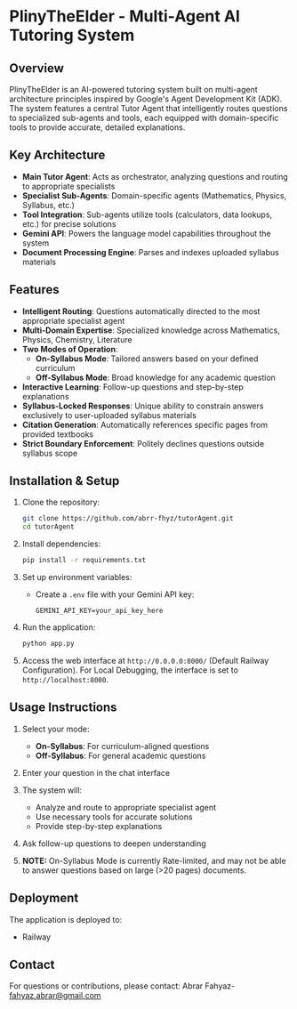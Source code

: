 
# PlinyTheElder - Multi-Agent AI Tutoring System

## Overview

PlinyTheElder is an AI-powered tutoring system built on multi-agent architecture principles inspired by Google's Agent Development Kit (ADK). The system features a central Tutor Agent that intelligently routes questions to specialized sub-agents and tools, each equipped with domain-specific tools to provide accurate, detailed explanations.

## Key Architecture

- **Main Tutor Agent**: Acts as orchestrator, analyzing questions and routing to appropriate specialists
- **Specialist Sub-Agents**: Domain-specific agents (Mathematics, Physics, Syllabus, etc.)
- **Tool Integration**: Sub-agents utilize tools (calculators, data lookups, etc.) for precise solutions
- **Gemini API**: Powers the language model capabilities throughout the system
- **Document Processing Engine**: Parses and indexes uploaded syllabus materials

## Features

- **Intelligent Routing**: Questions automatically directed to the most appropriate specialist agent
- **Multi-Domain Expertise**: Specialized knowledge across Mathematics, Physics, Chemistry, Literature
- **Two Modes of Operation**:
  - **On-Syllabus Mode**: Tailored answers based on your defined curriculum
  - **Off-Syllabus Mode**: Broad knowledge for any academic question
- **Interactive Learning**: Follow-up questions and step-by-step explanations
- **Syllabus-Locked Responses**: Unique ability to constrain answers exclusively to user-uploaded syllabus materials
- **Citation Generation**: Automatically references specific pages from provided textbooks
- **Strict Boundary Enforcement**: Politely declines questions outside syllabus scope

## Installation & Setup

1. Clone the repository:
   ```bash
   git clone https://github.com/abrr-fhyz/tutorAgent.git
   cd tutorAgent
   ```

2. Install dependencies:
   ```bash
   pip install -r requirements.txt
   ```

3. Set up environment variables:
   - Create a `.env` file with your Gemini API key:
     ```
     GEMINI_API_KEY=your_api_key_here
     ```

4. Run the application:
   ```bash
   python app.py
   ```

5. Access the web interface at `http://0.0.0.0:8000/` (Default Railway Configuration). For Local Debugging, the interface is set to `http://localhost:8000`.

## Usage Instructions

1. Select your mode:
   - **On-Syllabus**: For curriculum-aligned questions
   - **Off-Syllabus**: For general academic questions

2. Enter your question in the chat interface

3. The system will:
   - Analyze and route to appropriate specialist agent
   - Use necessary tools for accurate solutions
   - Provide step-by-step explanations

4. Ask follow-up questions to deepen understanding

5. **NOTE:** On-Syllabus Mode is currently Rate-limited, and may not be able to answer questions based on large (>20 pages) documents.

## Deployment

The application is deployed to:
- Railway

## Contact

For questions or contributions, please contact:
Abrar Fahyaz- fahyaz.abrar@gmail.com